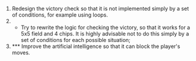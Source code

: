 1. Redesign the victory check so that it is not implemented simply by a set of conditions,
    for example using loops.
2. * Try to rewrite the logic for checking the victory,
    so that it works for a 5x5 field and 4 chips.
    It is highly advisable not to do this simply by a set of conditions for each possible situation;
3. *** Improve the artificial intelligence so that it can block the player's moves.